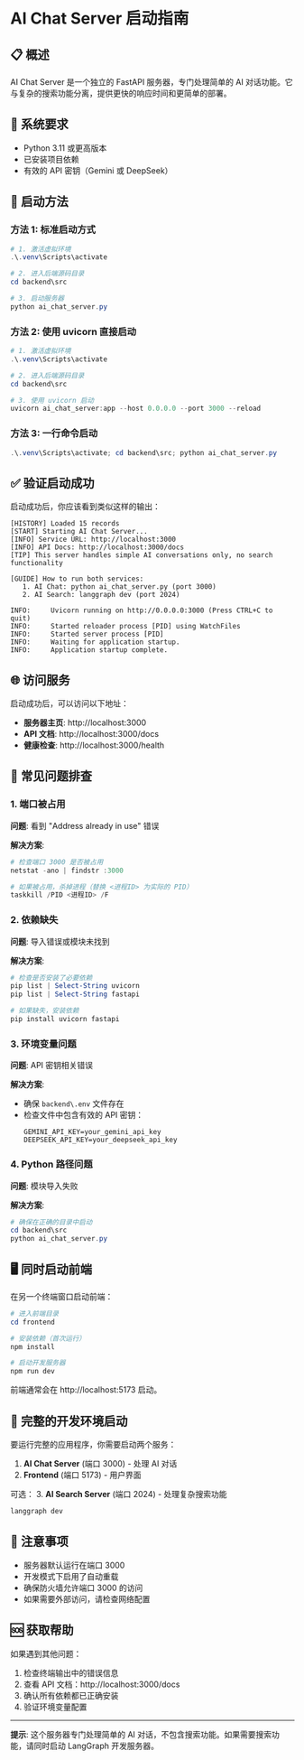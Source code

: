 # AI Chat Server 启动指南

## 📋 概述

AI Chat Server 是一个独立的 FastAPI 服务器，专门处理简单的 AI 对话功能。它与复杂的搜索功能分离，提供更快的响应时间和更简单的部署。

## 🔧 系统要求

- Python 3.11 或更高版本
- 已安装项目依赖
- 有效的 API 密钥（Gemini 或 DeepSeek）

## 🚀 启动方法

### 方法 1: 标准启动方式

```powershell
# 1. 激活虚拟环境
.\.venv\Scripts\activate

# 2. 进入后端源码目录
cd backend\src

# 3. 启动服务器
python ai_chat_server.py
```

### 方法 2: 使用 uvicorn 直接启动

```powershell
# 1. 激活虚拟环境
.\.venv\Scripts\activate

# 2. 进入后端源码目录
cd backend\src

# 3. 使用 uvicorn 启动
uvicorn ai_chat_server:app --host 0.0.0.0 --port 3000 --reload
```

### 方法 3: 一行命令启动

```powershell
.\.venv\Scripts\activate; cd backend\src; python ai_chat_server.py
```

## ✅ 验证启动成功

启动成功后，你应该看到类似这样的输出：

```
[HISTORY] Loaded 15 records
[START] Starting AI Chat Server...
[INFO] Service URL: http://localhost:3000
[INFO] API Docs: http://localhost:3000/docs
[TIP] This server handles simple AI conversations only, no search functionality

[GUIDE] How to run both services:
   1. AI Chat: python ai_chat_server.py (port 3000)
   2. AI Search: langgraph dev (port 2024)

INFO:     Uvicorn running on http://0.0.0.0:3000 (Press CTRL+C to quit)
INFO:     Started reloader process [PID] using WatchFiles
INFO:     Started server process [PID]
INFO:     Waiting for application startup.
INFO:     Application startup complete.
```

## 🌐 访问服务

启动成功后，可以访问以下地址：

- **服务器主页**: http://localhost:3000
- **API 文档**: http://localhost:3000/docs
- **健康检查**: http://localhost:3000/health

## 🔧 常见问题排查

### 1. 端口被占用

**问题**: 看到 "Address already in use" 错误

**解决方案**:
```powershell
# 检查端口 3000 是否被占用
netstat -ano | findstr :3000

# 如果被占用，杀掉进程（替换 <进程ID> 为实际的 PID）
taskkill /PID <进程ID> /F
```

### 2. 依赖缺失

**问题**: 导入错误或模块未找到

**解决方案**:
```powershell
# 检查是否安装了必要依赖
pip list | Select-String uvicorn
pip list | Select-String fastapi

# 如果缺失，安装依赖
pip install uvicorn fastapi
```

### 3. 环境变量问题

**问题**: API 密钥相关错误

**解决方案**:
- 确保 `backend\.env` 文件存在
- 检查文件中包含有效的 API 密钥：
  ```
  GEMINI_API_KEY=your_gemini_api_key
  DEEPSEEK_API_KEY=your_deepseek_api_key
  ```

### 4. Python 路径问题

**问题**: 模块导入失败

**解决方案**:
```powershell
# 确保在正确的目录中启动
cd backend\src
python ai_chat_server.py
```

## 🖥️ 同时启动前端

在另一个终端窗口启动前端：

```powershell
# 进入前端目录
cd frontend

# 安装依赖（首次运行）
npm install

# 启动开发服务器
npm run dev
```

前端通常会在 http://localhost:5173 启动。

## 🔄 完整的开发环境启动

要运行完整的应用程序，你需要启动两个服务：

1. **AI Chat Server** (端口 3000) - 处理 AI 对话
2. **Frontend** (端口 5173) - 用户界面

可选：
3. **AI Search Server** (端口 2024) - 处理复杂搜索功能
   ```powershell
   langgraph dev
   ```

## 📝 注意事项

- 服务器默认运行在端口 3000
- 开发模式下启用了自动重载
- 确保防火墙允许端口 3000 的访问
- 如果需要外部访问，请检查网络配置

## 🆘 获取帮助

如果遇到其他问题：

1. 检查终端输出中的错误信息
2. 查看 API 文档：http://localhost:3000/docs
3. 确认所有依赖都已正确安装
4. 验证环境变量配置

---

**提示**: 这个服务器专门处理简单的 AI 对话，不包含搜索功能。如果需要搜索功能，请同时启动 LangGraph 开发服务器。
